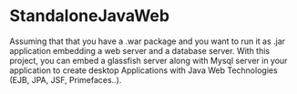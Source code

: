 # StandaloneJavaWeb

Assuming that that you have a .war package and you want to run it as .jar application embedding a web server and a database server.
With this project, you can embed a glassfish server along with Mysql server in your application to create desktop Applications with Java Web Technologies (EJB, JPA, JSF, Primefaces..). 
